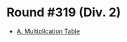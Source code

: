 # Round #319 (Div. 2)

* [A. Multiplication Table][]

[A. Multiplication Table]: http://codeforces.com/contest/577/problem/A
